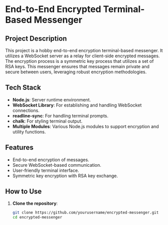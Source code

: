 # End-to-End Encrypted Terminal-Based Messenger

## Project Description

This project is a hobby end-to-end encryption terminal-based messenger. It utilizes a WebSocket server as a relay for client-side encrypted messages. The encryption process is a symmetric key process that utilizes a set of RSA keys. This messenger ensures that messages remain private and secure between users, leveraging robust encryption methodologies.

## Tech Stack

- **Node.js**: Server runtime environment.
- **WebSocket Library**: For establishing and handling WebSocket connections.
- **readline-sync**: For handling terminal prompts.
- **chalk**: For styling terminal output.
- **Multiple Modules**: Various Node.js modules to support encryption and utility functions.

## Features

- End-to-end encryption of messages.
- Secure WebSocket-based communication.
- User-friendly terminal interface.
- Symmetric key encryption with RSA key exchange.

## How to Use

1. **Clone the repository**:
   ```bash
   git clone https://github.com/yourusername/encrypted-messenger.git
   cd encrypted-messenger
